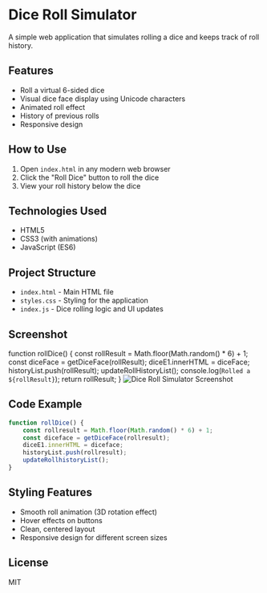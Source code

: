 # Dice Roll Simulator

A simple web application that simulates rolling a dice and keeps track of roll history.

## Features

- Roll a virtual 6-sided dice
- Visual dice face display using Unicode characters
- Animated roll effect
- History of previous rolls
- Responsive design

## How to Use

1. Open `index.html` in any modern web browser
2. Click the "Roll Dice" button to roll the dice
3. View your roll history below the dice

## Technologies Used

- HTML5
- CSS3 (with animations)
- JavaScript (ES6)

## Project Structure

- `index.html` - Main HTML file
- `styles.css` - Styling for the application
- `index.js` - Dice rolling logic and UI updates

## Screenshot
function rollDice() {
    const rollResult = Math.floor(Math.random() * 6) + 1;
    const diceFace = getDiceFace(rollResult);
    diceE1.innerHTML = diceFace;
    historyList.push(rollResult);
    updateRollHistoryList();
    console.log(`Rolled a ${rollResult}`);
    return rollResult;
}
![Dice Roll Simulator Screenshot](screenshot.png)

## Code Example

```javascript
function rollDice() {
    const rollresult = Math.floor(Math.random() * 6) + 1;
    const diceface = getDiceFace(rollresult);
    diceE1.innerHTML = diceface;
    historyList.push(rollresult);
    updateRollhistoryList();
}
```

## Styling Features

- Smooth roll animation (3D rotation effect)
- Hover effects on buttons
- Clean, centered layout
- Responsive design for different screen sizes

## License

MIT

